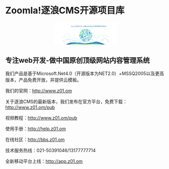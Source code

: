 # Zoomla!逐浪CMS开源项目库

<p align="center">
  <a href="http://z01.com">
    <img width="200" src="dist/images/ico.svg">
  </a>
</p>


## 专注web开发-做中国原创顶级网站内容管理系统

我们产品是基于Microsoft.Net4.0（开源版本为NET2.0）+MSSQ2005以及更高版本，产品免费开放，并提供云模板。

我们的官网：http://www.z01.om

关于逐浪CMS的最新版本，我们发布在官方平台，免费下载：http://www.z01.om/pub

视频教程：http://www.z01.om/pub

使用手册：http://help.z01.om

在线社区：http://bbs.z01.om

技术服务热线：021-50391046/13177777714

全新移动平台上线：http://app.z01.om
